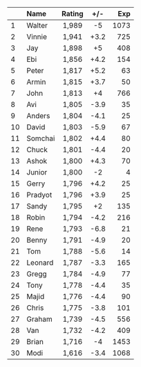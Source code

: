 | |Name|Rating|+/-|Exp|
|-|:---|:----:|:-:|--:|
|1|Walter|1,989|-5|1073|
|2|Vinnie|1,941|+3.2|725|
|3|Jay|1,898|+5|408|
|4|Ebi|1,856|+4.2|154|
|5|Peter|1,817|+5.2|63|
|6|Armin|1,815|+3.7|50|
|7|John|1,813|+4|766|
|8|Avi|1,805|-3.9|35|
|9|Anders|1,804|-4.1|25|
|10|David|1,803|-5.9|67|
|11|Somchai|1,802|+4.4|80|
|12|Chuck|1,801|-4.4|20|
|13|Ashok|1,800|+4.3|70|
|14|Junior|1,800|-2|4|
|15|Gerry|1,796|+4.2|25|
|16|Pradyot|1,796|+3.9|25|
|17|Sandy|1,795|+2|135|
|18|Robin|1,794|-4.2|216|
|19|Rene|1,793|-6.8|21|
|20|Benny|1,791|-4.9|20|
|21|Tom|1,788|-5.6|14|
|22|Leonard|1,787|-3.3|165|
|23|Gregg|1,784|-4.9|77|
|24|Tony|1,778|-4.4|35|
|25|Majid|1,776|-4.4|90|
|26|Chris|1,775|-3.8|101|
|27|Graham|1,739|-4.5|556|
|28|Van|1,732|-4.2|409|
|29|Brian|1,716|-4|1453|
|30|Modi|1,616|-3.4|1068|
